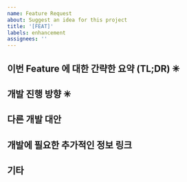 ```yaml
---
name: Feature Request
about: Suggest an idea for this project
title: '[FEAT]'
labels: enhancement
assignees: ''
---
```


## 이번 Feature 에 대한 간략한 요약 (TL;DR) ✳

## 개발 진행 방향 ✳

## 다른 개발 대안

## 개발에 필요한 추가적인 정보 링크

## 기타
